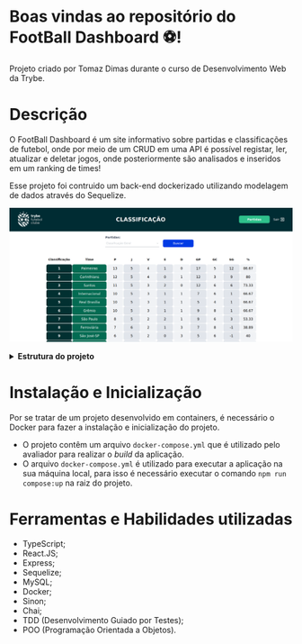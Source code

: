 # Boas vindas ao repositório do FootBall Dashboard :soccer:! 
Projeto criado por Tomaz Dimas durante o curso de Desenvolvimento Web da Trybe.

# Descrição

O FootBall Dashboard é um site informativo sobre partidas e classificações de futebol, onde por meio de um CRUD em uma API é possível registar, ler, atualizar e deletar jogos, onde posteriormente são analisados e inseridos em um ranking de times!

Esse projeto foi contruido um back-end dockerizado utilizando modelagem de dados através do Sequelize.

  ![Exemplo app front](assets/football-dashboard-image.png)

<details>
<summary><strong> Estrutura do projeto</strong></summary><br />

O projeto é composto de 4 entidades importantes para sua estrutura:

1️⃣ **Banco de dados:**
  - Um container docker MySQL já configurado no docker-compose através de um serviço definido como `db`.
  - Tem o papel de fornecer dados para o serviço de _backend_.

2️⃣ **Back-end:**
 - Deve rodar na porta `3001`, pois o front-end faz requisições para ele nessa porta por padrão;
 - Onde toda API vai funcionar.

3️⃣ **Front-end:**
  - O front se comunica com serviço de back-end pela url `http://localhost:3001` através dos endpoints que você deve construir nos requisitos.
  - A interface do site.

4️⃣ **Docker:**
  - O `docker-compose` tem a responsabilidade de unir todos os serviços conteinerizados (backend, frontend e db) e subir o projeto completo com o comando `npm run compose:up` ou `npm run compose:up:dev`;

</details>

# Instalação e Inicialização

Por se tratar de um projeto desenvolvido em containers, é necessário o Docker para fazer a instalação e inicialização do projeto.

- O projeto contêm um arquivo `docker-compose.yml` que é utilizado pelo avaliador para realizar o _build_ da aplicação.
- O arquivo `docker-compose.yml` é utilizado para executar a aplicação na sua máquina local, para isso é necessário executar o comando `npm run compose:up` na raiz do projeto.

# Ferramentas e Habilidades utilizadas

- TypeScript;
- React.JS;
- Express;
- Sequelize;
- MySQL;
- Docker;
- Sinon;
- Chai;
- TDD (Desenvolvimento Guiado por Testes);
- POO (Programação Orientada a Objetos).
